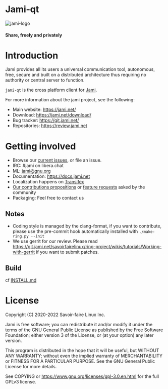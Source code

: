 # Jami-qt

![jami-logo](https://jami.net/assets/images/logo-jami.svg?v=8595727d35)

#### Share, freely and privately

# Introduction

Jami provides all its users a universal communication tool, autonomous, free, secure and built on a distributed architecture thus requiring no authority or central server to function.

`jami-qt` is the cross platform client for [Jami](https://jami.net/).

For more information about the jami project, see the following:

+ Main website: https://jami.net/
+ Download: https://jami.net/download/
+ Bug tracker: https://git.jami.net/
+ Repositories: https://review.jami.net

# Getting involved

+ Browse our [current issues](https://git.jami.net/savoirfairelinux/jami-client-qt/issues), or file an issue.
+ IRC: #jami on libera.chat
+ ML: jami@gnu.org
+ Documentation: https://docs.jami.net
+ Localization happens on [Transifex](https://www.transifex.com/savoirfairelinux/jami/dashboard/)
+ [Our contributions propositions](https://git.jami.net/groups/savoirfairelinux/-/epics/1) or [feature requests](https://git.jami.net/savoirfairelinux/ring-project/wikis/technical/4.3.-Features-requests) asked by the community
+ Packaging: Feel free to contact us

## Notes

+ Coding style is managed by the clang-format, if you want to contribute, please use the pre-commit hook automatically installed with `./make-ring.py --init`
+ We use gerrit for our review. Please read https://git.jami.net/savoirfairelinux/ring-project/wikis/tutorials/Working-with-gerrit if you want to submit patches.

## Build

cf [INSTALL.md](/INSTALL.md)

# License

Copyright (C) 2020-2022 Savoir-faire Linux Inc.

Jami is free software; you can redistribute it and/or modify it under the terms of the GNU General Public License as published by the Free Software Foundation; either version 3 of the License, or (at your option) any later version.

This program is distributed in the hope that it will be useful, but WITHOUT ANY WARRANTY; without even the implied warranty of MERCHANTABILITY or FITNESS FOR A PARTICULAR PURPOSE. See the GNU General Public License for more details.

See COPYING or https://www.gnu.org/licenses/gpl-3.0.en.html for the full GPLv3 license.
